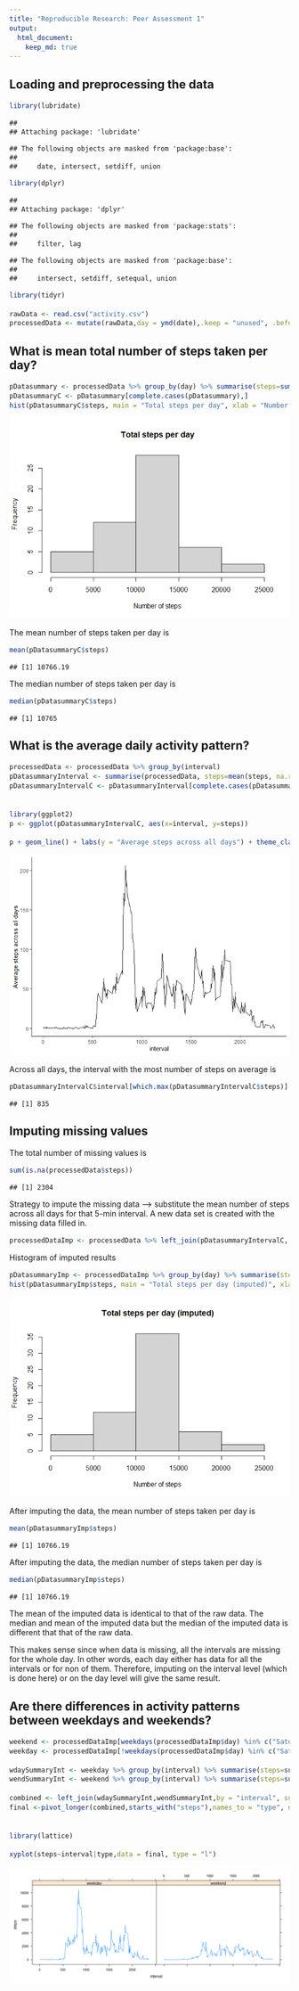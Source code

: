 ```yaml
---
title: "Reproducible Research: Peer Assessment 1"
output: 
  html_document:
    keep_md: true
---
```



## Loading and preprocessing the data


```r
library(lubridate)
```

```
## 
## Attaching package: 'lubridate'
```

```
## The following objects are masked from 'package:base':
## 
##     date, intersect, setdiff, union
```

```r
library(dplyr)
```

```
## 
## Attaching package: 'dplyr'
```

```
## The following objects are masked from 'package:stats':
## 
##     filter, lag
```

```
## The following objects are masked from 'package:base':
## 
##     intersect, setdiff, setequal, union
```

```r
library(tidyr)

rawData <- read.csv("activity.csv")
processedData <- mutate(rawData,day = ymd(date),.keep = "unused", .before = "interval")
```

## What is mean total number of steps taken per day?


```r
pDatasummary <- processedData %>% group_by(day) %>% summarise(steps=sum(steps))
pDatasummaryC <- pDatasummary[complete.cases(pDatasummary),]
hist(pDatasummaryC$steps, main = "Total steps per day", xlab = "Number of steps")
```

![](PA1_template_files/figure-html/hist-1.png)<!-- -->

The mean number of steps taken per day is 


```r
mean(pDatasummaryC$steps)
```

```
## [1] 10766.19
```

The median number of steps taken per day is


```r
median(pDatasummaryC$steps)
```

```
## [1] 10765
```

## What is the average daily activity pattern?

```r
processedData <- processedData %>% group_by(interval)
pDatasummaryInterval <- summarise(processedData, steps=mean(steps, na.rm = TRUE))
pDatasummaryIntervalC <- pDatasummaryInterval[complete.cases(pDatasummaryInterval),]


library(ggplot2)
p <- ggplot(pDatasummaryIntervalC, aes(x=interval, y=steps))

p + geom_line() + labs(y = "Average steps across all days") + theme_classic()
```

![](PA1_template_files/figure-html/timeseries-1.png)<!-- -->


Across all days, the interval with the most number of steps on average is


```r
pDatasummaryIntervalC$interval[which.max(pDatasummaryIntervalC$steps)]
```

```
## [1] 835
```


## Imputing missing values


The total number of missing values is


```r
sum(is.na(processedData$steps))
```

```
## [1] 2304
```
Strategy to impute the missing data --> substitute the mean number of steps across all days for that 5-min interval. A new data set is created with the missing data filled in.


```r
processedDataImp <- processedData %>% left_join(pDatasummaryIntervalC, by ="interval") %>% mutate(steps = coalesce(steps.x,steps.y)) %>%select(steps,day,interval)
```


Histogram of imputed results 


```r
pDatasummaryImp <- processedDataImp %>% group_by(day) %>% summarise(steps=sum(steps))
hist(pDatasummaryImp$steps, main = "Total steps per day (imputed)", xlab = "Number of steps")
```

![](PA1_template_files/figure-html/hist2-1.png)<!-- -->

After imputing the data, the mean number of steps taken per day is 


```r
mean(pDatasummaryImp$steps)
```

```
## [1] 10766.19
```

After imputing the data, the median number of steps taken per day is


```r
median(pDatasummaryImp$steps)
```

```
## [1] 10766.19
```

The mean of the imputed data is identical to that of the raw data. The median and mean of the imputed data but the median of the imputed data is different that that of the raw data. 

This makes sense since when data is missing, all the intervals are missing for the whole day. In other words, each day either has data for all the intervals or for non of them. Therefore, imputing on the interval level (which is done here) or on the day level will give the same result. 

## Are there differences in activity patterns between weekdays and weekends?


```r
weekend <- processedDataImp[weekdays(processedDataImp$day) %in% c("Saturday","Sunday"),]
weekday <- processedDataImp[!weekdays(processedDataImp$day) %in% c("Saturday","Sunday"),]

wdaySummaryInt <- weekday %>% group_by(interval) %>% summarise(steps=sum(steps))
wendSummaryInt <- weekend %>% group_by(interval) %>% summarise(steps=sum(steps))

combined <- left_join(wdaySummaryInt,wendSummaryInt,by = "interval", suffix = c("_weekday","_weekend"))
final <-pivot_longer(combined,starts_with("steps"),names_to = "type", names_prefix = "steps_",names_transform = list(type = as.factor), values_to = "steps")


library(lattice)

xyplot(steps~interval|type,data = final, type = "l")
```

![](PA1_template_files/figure-html/weekdays-1.png)<!-- -->


